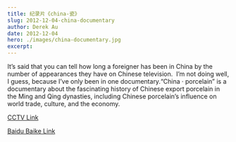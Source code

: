 ```yaml
---
title: 纪录片《china-瓷》
slug: 2012-12-04-china-documentary
author: Derek Au
date: 2012-12-04
hero: ./images/china-documentary.jpg
excerpt: 
---
```


It’s said that you can tell how long a foreigner has been in China by the number of appearances they have on Chinese television.  I’m not doing well, I guess, because I’ve only been in one documentary.“China · porcelain” is a documentary about the fascinating history of Chinese export porcelain in the Ming and Qing dynasties, including Chinese porcelain’s influence on world trade, culture, and the economy.

[CCTV Link](http://jishi.cntv.cn/program/ci/ci/)

[Baidu Baike Link](http://baike.baidu.com/link?url=ULJW4dCbYm-JshVu1n-IUo8PyE-_W5uHjX0riMsoOTCKpEWgbu9eNTuZiffCq1LJfg7FtGliBWispEe1-GfIrK)

![]()

